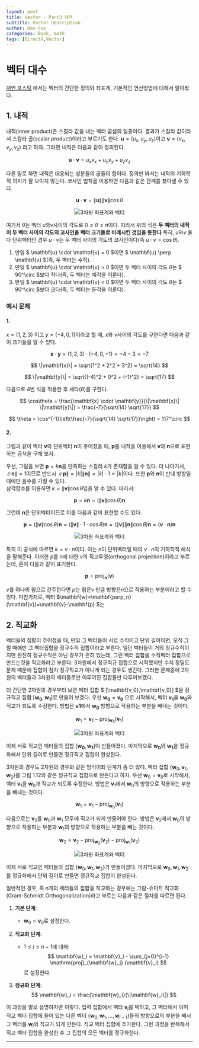 ```yaml
---
layout: post
title: Vector - Part3 내적
subtitle: Vector Description
author: Dev Fox
categories: Book, math
tags: [DirectX,Vector]
---
```


# 벡터 대수

[저번 포스팅](https://dev-foxx.github.io/posts/DirectX_Part1-Vector/) 에서는 벡터의 간단한 정의와 좌표계, 기본적인 연산방법에 대해서 알아봤다.<br>

## 1. 내적

내적(inner product)은 스칼라 값을 내는 벡터 곱셈의 일종이다. 결과가 스칼라 값이라서 스칼라 곱(scalar product)이라고 부르기도 한다. $\mathbf{u} = (u_x, u_y, u_z)$이고
$\mathbf{v} = (v_x, v_y, v_z)$ 라고 하자. 그러면 내적은 다음과 같이 정의된다.

$$
\mathbf{u} \cdot \mathbf{v} = u_xv_x+u_yv_y+u_zv_z \tag{3}
$$

다른 말로 하면 내적은 대응되는 성분들의 곱들의 합이다. 정의만 봐서는 내적의 기하학적 의미가 잘 보이지 않는다. 코사인 법칙을 이용하면 다음과 같은 관계를 찾아낼 수 있다.



$$
\mathbf{u} \cdot \mathbf{v} = \|\mathbf{u}\| \|\mathbf{v}\| \cos \theta \tag{4}
$$

<div style="text-align: center;">
  <img src="https://github.com/user-attachments/assets/3ca04b68-d6dc-4bc5-b33f-c42cd46ee825" alt="3차원 좌표계와 벡터" />
  <p><em></em></p>
</div>


여기서 $\theta$는 벡터 $u$와$v$사이의 각도로 $0 \leq \theta \leq \pi$이다. 따라서 위의 식은 **두 벡터의 내적이 두 벡터 사이의 각도의 코사인을 벡터 크기들로 비례시킨 것임을 뜻한다** 특히, $u$와$v$ 둘 다 단위벡터인 경우 $u\cdot v$는 두 벡터 사이의 각도의 코사인이다(즉 $u  \cdot v = \cos\theta$).

1. 만일 $ \mathbf{u} \cdot \mathbf{v} = 0 $이면 $ \mathbf{u} \perp \mathbf{v} $(즉, 두 벡터는 수직).
2. 만일 $ \mathbf{u} \cdot \mathbf{v} > 0 $이면 두 벡터 사이의 각도 $\theta$는 $ 90^\circ $보다 작다(즉, 두 벡터는 예각을 이룬다).
3. 만일 $ \mathbf{u} \cdot \mathbf{v} < 0 $이면 두 벡터 사이의 각도 $\theta$는 $ 90^\circ $보다 크다(즉, 두 벡터는 둔각을 이룬다).

### 예시 문제

#### 1.

$x = (1,2,3)$ 이고 $y=(-4,0,1)$이라고 할 때, $x$와 $v$사이의 각도를 구한다면 다음과 같이 크기들을 알 수 있다.

$$
\mathbf{x} \cdot \mathbf{y} = (1, 2, 3) \cdot (-4, 0, -1) = -4 - 3 = -7
$$  

$$
\|\mathbf{x}\| = \sqrt{1^2 + 2^2 + 3^2} = \sqrt{14}
$$  

$$
\|\mathbf{y}\| = \sqrt{(-4)^2 + 0^2 + (-1)^2} = \sqrt{17}
$$

다음으로 4번 식을 적용한 후 세타($\theta$)를 구한다.

$$
\cos\theta = \frac{\mathbf{x} \cdot \mathbf{y}}{\|\mathbf{x}\| \|\mathbf{y}\|} = \frac{-7}{\sqrt{14} \sqrt{17}}
$$

$$
\theta = \cos^{-1}\left(\frac{-7}{\sqrt{14} \sqrt{17}}\right) = 117^\circ
$$

#### 2.


그림과 같이 벡터 $\mathbf{v}$와 단위벡터 $\mathbf{n}$이 주어졌을 때, $\mathbf{p}$를 내적을 이용해서 $\mathbf{v}$와 $\mathbf{n}$으로 표현하는 공식을 구해 보자.

우선, 그림을 보면 $\mathbf{p} = k\mathbf{n}$을 만족하는 스칼라 $k$가 존재함을 알 수 있다. 더 나아가서, $\|\mathbf{n}\| = 1$이므로 반드시 $\|\mathbf{p}\| = |k| \|\mathbf{n}\| = |k| \cdot 1 = |k|$이다. 또한 $\mathbf{p}$와 $\mathbf{n}$이 반대 방향일 때에만 음수를 가질 수 있다. <br>
삼각함수를 이용하면 $k = \|\mathbf{v}\| \cos\theta$임을 알 수 있다. 따라서:

$$
\mathbf{p} = k\mathbf{n} = (\|\mathbf{v}\| \cos\theta)\mathbf{n}
$$

그런데 $\mathbf{n}$은 단위벡터이므로 이를 다음과 같이 표현할 수도 있다.

$$
\mathbf{p} = (\|\mathbf{v}\| \cos\theta) \mathbf{n} = (\|\mathbf{v}\| \cdot 1 \cdot \cos\theta) \mathbf{n} = (\|\mathbf{v}\| \|\mathbf{n}\| \cos\theta) \mathbf{n} = (\mathbf{v} \cdot \mathbf{n}) \mathbf{n}
$$

<div style="text-align: center;">
  <img src="https://github.com/user-attachments/assets/2b1f2e67-a067-4418-851e-a95567b237b0" alt="3차원 좌표계와 벡터" />
  <p><em></em></p>
</div>

특히 이 공식에 따르면 $k = v\cdot n$이다. 이는 $n$이 단위벡터일 때의 $v\cdot n$의 기하학적 해석을 말해준다.
이러한 $p$를 $n$에 대한 $v$의 직교투영(orthogonal projection)이라고 부르는데, 흔히 다음과 같이 표기한다.

$$
\mathbf{p} = \mathrm{proj}_{\mathbf{n}} (\mathbf{v})
$$

$v$를 하나의 힘으로 간주한다면 $p$는 힘은$v$ 만큼 방향은$n$으로 작용하는 부분이라고 할 수 있다.
마찬가지로, 벡터 $\mathbf{w}=\mathbf{perp_n}(\mathbf{v})=\mathbf{v}-\mathbf{p} $는 

## 2. 직교화

벡터들의 집합이 주어졌을 때, 만일 그 벡터들이 서로 수직이고 단위 길이이면, 오직 그럴 때에만 
그 벡터집합을 정규수직 집합이라고 부른다. 일단 벡터들이 거의 정규수직이지만 완전히 정규수직은
아닌 경우가 흔히 있는데, 그런 벡터 집합을 수직벡터 집합으로 만드는것을 직교화라고 부른다.
3차원에서 정규직규 집합으로 시작했지만 수치 정밀도 문제 때문에 집합이 점차 정규직교가 아니게 되는 경우도 생긴다.
그러한 문제중에 2차원의 벡터들과 3차원의 벡터들로만 이루어진 집합들만 다루어보겠다.

더 간단한 2차원의 경우부터 보면 벡터 집합 $ [\mathbf{v_0},\mathbf{v_0}] $을 
정규직교 집합 $[\mathbf{w_0},\mathbf{w_1}]$로 만들어 보겠다. 우선 $\mathbf{w_0} = \mathbf{v_0}$
으로 시작해서, 벡터 $\mathbf{v_1}$을 $\mathbf{w_0}$와 직교가 되도록 수정한다. 방법은 $\mathbf{v1}$에서 $\mathbf{w_0}$
방향으로 작용하는 부분을 빼내는 것이다.

$$
\mathbf{w}_1 = \mathbf{v}_1 - \mathrm{proj}_{\mathbf{w}_0} (\mathbf{v}_1)
$$

<div style="text-align: center;">
  <img src="https://github.com/user-attachments/assets/850a7ccd-84d7-4ff1-ad0b-d31ca7018b01" alt="3차원 좌표계와 벡터" />
  <p><em></em></p>
</div>

이제 서로 직교인 벡터들의 집합 $[\mathbf{w_0},\mathbf{w_1}]$이 만들어졌다. 마지막으로
$\mathbf{w_0}$와 $\mathbf{w_1}$을 정규화해서 단위 길이로 만들면 정규직교 집합이 완성된다.

3차원의 경우도 2차원의 경우와 같은 방식이되 단계가 좀 더 많다. 
벡터 집합 $\{\mathbf{w}_0, \mathbf{v}_1, \mathbf{w}_2\}$를 그림 1.12와 같은 정규직교 집합으로 만든다고 하자. 
우선 $\mathbf{w}_0 = \mathbf{v}_0$로 시작해서, 벡터 $\mathbf{v}_1$을 $\mathbf{w}_0$과 직교가 되도록 수정한다. 방법은 $\mathbf{v}_1$에서 $\mathbf{w}_0$의 방향으로 작용하는 부분을 빼내는 것이다.

$$
\mathbf{w}_1 = \mathbf{v}_1 - \mathrm{proj}_{\mathbf{w}_0} (\mathbf{v}_1)
$$

다음으로는 $\mathbf{v}_2$를 $\mathbf{w}_0$과 $\mathbf{w}_1$ 모두에 직교가 되게 만들어야 한다. 방법은 $\mathbf{v}_2$에서 $\mathbf{w}_0$의 방향으로 작용하는 부분과 $\mathbf{w}_1$의 방향으로 작용하는 부분을 빼는 것이다.

$$
\mathbf{w}_2 = \mathbf{v}_2 - \mathrm{proj}_{\mathbf{w}_0} (\mathbf{v}_2) - \mathrm{proj}_{\mathbf{w}_1} (\mathbf{v}_2)
$$

<div style="text-align: center;">
  <img src="https://github.com/user-attachments/assets/9346caed-b5ab-488e-a517-94301854aa50" alt="3차원 좌표계와 벡터" />
  <p><em></em></p>
</div>

이제 서로 직교인 벡터들의 집합 $\{\mathbf{w}_0, \mathbf{w}_1, \mathbf{w}_2\}$가 만들어졌다. 마지막으로 $\mathbf{w}_0, \mathbf{w}_1, \mathbf{w}_2$를 정규화해서 단위 길이로 만들면 정규직교 집합이 완성된다.

일반적인 경우, 즉 $n$개의 벡터들의 집합을 직교하는 경우에는 그람-슈미트 직교화(Gram-Schmidt Orthogonalization)라고 부르는 다음과 같은 절차를 따르면 된다.


1. **기본 단계**: 
    - $\mathbf{w}_0 = \mathbf{v}_0$로 설정한다.

2. **직교화 단계**:
    - $1 \leq i \leq n - 1$에 대해:
      $$
      \mathbf{w}_i = \mathbf{v}_i - \sum_{j=0}^{i-1} \mathrm{proj}_{\mathbf{w}_j} (\mathbf{v}_i)
      $$
      로 설정한다.

3. **정규화 단계**:
    $$
    \mathbf{w}_i = \frac{\mathbf{w}_i}{\|\mathbf{w}_i\|}
    $$

이 과정을 말로 설명하자면 이렇다. 입력 집합에서 벡터 $\mathbf{v}_i$를 택하고, 그 벡터에서 이미 직교 벡터 집합에 들어 있는 다른 벡터 $\{\mathbf{w}_0, \mathbf{w}_1, \dots, \mathbf{w}_{i-1}\}$들의 방향으로의 부분을 빼서 그 벡터를 $\mathbf{w}_i$와 직교가 되게 만든다. 직교 벡터 집합에 추가한다. 그런 과정을 반복해서 직교 벡터 집합을 완성한 후 그 집합의 모든 벡터를 정규화한다.

---